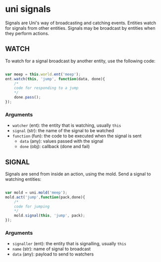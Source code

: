 # uni signals

Signals are Uni's way of broadcasting and catching events. Entities watch for signals from other entities. Signals may be broadcast by entities when they perform actions.

## WATCH

To watch for a signal broadcast by another entity, use the following code:

``` javascript

var meep = this.world.ent('meep');
ent.watch(this, 'jump', function(data, done){
	/*
	code for responding to a jump
	*/
	done.pass();
});

```

### Arguments

- `watcher` (ent): the entity that is watching, usually `this`
- `signal` (str): the name of the signal to be watched
- `function` (fun): the code to be executed when the signal is sent
  - `data` (any): values passed with the signal
  - `done` (obj): callback (done and fail)

## SIGNAL

Signals are send from inside an action, using the mold. Send a signal to watching entities:

``` javascript

var mold = uni.mold('meep');
mold.act('jump',function(pack,done){
	/*
	code for jumping
	*/
	mold.signal(this, 'jump', pack);
});

```

### Arguments

- `signaller` (ent): the entity that is signalling, usually `this`
- `name` (str): name of signal to broadcast
- `data` (any): payload to send to watchers
